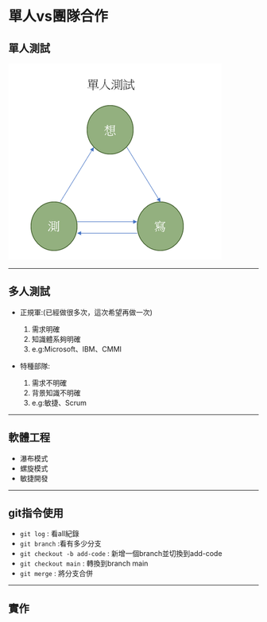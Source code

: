 # 單人vs團隊合作

## 單人測試

![](pic/1.png)


---

## 多人測試

- 正規軍:(已經做很多次，這次希望再做一次)
    1. 需求明確
    2. 知識體系夠明確
    3. e.g:Microsoft、IBM、CMMI


- 特種部隊:
    1. 需求不明確
    2. 背景知識不明確
    3. e.g:敏捷、Scrum

---
## 軟體工程
- 瀑布模式
- 螺旋模式
- 敏捷開發

---
## git指令使用
- `git log` : 看all紀錄
- `git branch` :看有多少分支
- `git checkout -b add-code` : 新增一個branch並切換到add-code
- `git checkout main` : 轉換到branch main
- `git merge` : 將分支合併

---
## 實作
